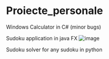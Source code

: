 # Proiecte_personale

Windows Calculator in C# (minor bugs)

Sudoku application in java FX 
![image](https://user-images.githubusercontent.com/100803383/201763208-e18a4537-cb2c-4c35-8487-56a9e30cb83c.png)

Sudoku solver for any sudoku in python 
